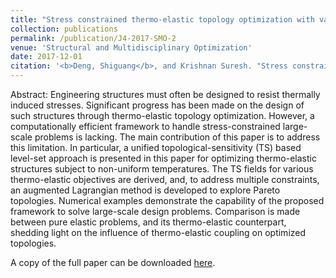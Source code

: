 ```yaml
---
title: "Stress constrained thermo-elastic topology optimization with varying temperature fields via augmented topological sensitivity based level-set"
collection: publications
permalink: /publication/J4-2017-SMO-2
venue: 'Structural and Multidisciplinary Optimization'
date: 2017-12-01
citation: '<b>Deng, Shiguang</b>, and Krishnan Suresh. "Stress constrained thermo-elastic topology optimization with varying temperature fields via augmented topological sensitivity based level-set." <i>Structural and Multidisciplinary Optimization</i> 56(2017):1413–1427.' 
---
```

Abstract: Engineering structures must often be designed to resist thermally induced stresses. Significant progress has been made on the design of such structures through thermo-elastic topology optimization. However, a computationally efficient framework to handle stress-constrained large-scale problems is lacking. The main contribution of this paper is to address this limitation. In particular, a unified topological-sensitivity (TS) based level-set approach is presented in this paper for optimizing thermo-elastic structures subject to non-uniform temperatures. The TS fields for various thermo-elastic objectives are derived, and, to address multiple constraints, an augmented Lagrangian method is developed to explore Pareto topologies. Numerical examples demonstrate the capability of the proposed framework to solve large-scale design problems. Comparison is made between pure elastic problems, and its thermo-elastic counterpart, shedding light on the influence of thermo-elastic coupling on optimized topologies. 

A copy of the full paper can be downloaded [here](/files/J4-2017-SMO-2.pdf).